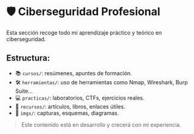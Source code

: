 # 🛡️ Ciberseguridad Profesional

Esta sección recoge todo mi aprendizaje práctico y teórico en ciberseguridad.

## Estructura:

- 📚 `cursos/`: resúmenes, apuntes de formación.
- 🛠️ `herramientas/`: uso de herramientas como Nmap, Wireshark, Burp Suite...
- 💻 `practicas/`: laboratorios, CTFs, ejercicios reales.
- 📎 `recursos/`: artículos, libros, enlaces útiles.
- 📸 `imgs/`: capturas, esquemas, diagramas.

> Este contenido está en desarrollo y crecerá con mi experiencia.
